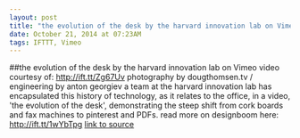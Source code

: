 ```yaml
---
layout: post
title: "the evolution of the desk by the harvard innovation lab on Vimeo"
date: October 21, 2014 at 07:23AM
tags: IFTTT, Vimeo
---
```

##the evolution of the desk by the harvard innovation lab on Vimeo
video courtesy of: http://ift.tt/Zg67Uv photography by dougthomsen.tv / engineering by anton georgiev a team at the harvard innovation lab has encapsulated this history of technology, as it relates to the office, in a video, 'the evolution of the desk', demonstrating the steep shift from cork boards and fax machines to pinterest and PDFs. read more on designboom here: http://ift.tt/1wYbTpg
[link to source](http://ift.tt/1vrChqy) 

